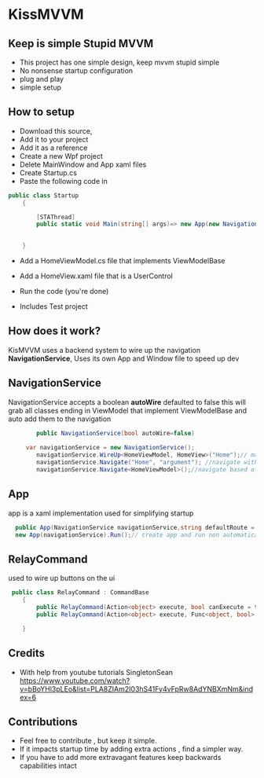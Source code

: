 # KissMVVM
## Keep is simple Stupid MVVM
- This project has one simple design, keep mvvm stupid simple 
- No nonsense startup configuration
- plug and play 
- simple setup

## How to setup
- Download this source,
- Add it to your project
- Add it as a reference
- Create a new Wpf project
- Delete MainWindow and App xaml files
- Create Startup.cs
- Paste the following code in 
```csharp
public class Startup
    {

        [STAThread]
        public static void Main(string[] args)=> new App(new NavigationService(true),"Home",true);

        
    }
```
- Add a HomeViewModel.cs file that implements ViewModelBase
- Add a HomeView.xaml file that is a UserControl
- Run the code (you're done)

- Includes Test project

## How does it work?
KisMVVM uses a backend system to wire up the navigation **NavigationService**,
Uses its own App and Window file to speed up dev

## NavigationService
NavigationService accepts a boolean **autoWire** defaulted to false 
this will grab all classes ending in ViewModel that implement ViewModelBase and auto add them to the navigation
```csharp
        public NavigationService(bool autoWire=false)
        
     var navigationService = new NavigationService();
        navigationService.WireUp<HomeViewModel, HomeView>("Home");// manual wiring of components
        navigationService.Navigate("Home", "argument"); //navigate with url and argument
        navigationService.Navigate<HomeViewModel>();//navigate based off view model

```

## App
app is a xaml implementation used for simplifying startup
```csharp
  public App(NavigationService navigationService,string defaultRoute = null,bool autoStart=false);// auto start will execute.Run();
  new App(navigationService).Run();// create app and run non automatically
```

## RelayCommand
used to wire up buttons on the ui
```csharp
 public class RelayCommand : CommandBase
    {
        public RelayCommand(Action<object> execute, bool canExecute = true);
        public RelayCommand(Action<object> execute, Func<object, bool> canExecute);

    }
```
## Credits
- With help from youtube tutorials SingletonSean  https://www.youtube.com/watch?v=bBoYHl3pLEo&list=PLA8ZIAm2I03hS41Fy4vFpRw8AdYNBXmNm&index=6
## Contributions
- Feel free to contribute , but keep it simple.
- If it impacts startup time by adding extra actions , find a simpler way.
- If you have to add more extravagant features keep backwards capabilities intact
